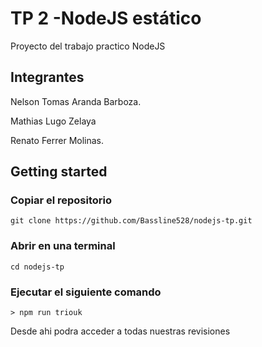 # TP 2 -NodeJS estático

Proyecto del trabajo practico NodeJS

## Integrantes

Nelson Tomas Aranda Barboza.

Mathias Lugo Zelaya

Renato Ferrer Molinas.

## Getting started

### Copiar el repositorio

```
git clone https://github.com/Bassline528/nodejs-tp.git
```

### Abrir en una terminal 

```
cd nodejs-tp
```


### Ejecutar el siguiente comando 

```
> npm run triouk
```


Desde ahi podra acceder a todas nuestras revisiones